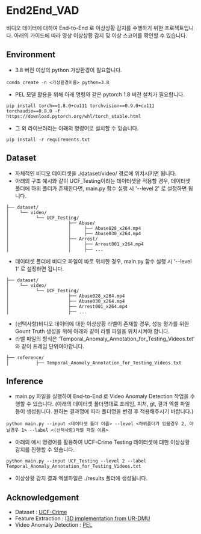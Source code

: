 # End2End_VAD
비디오 데이터에 대하여 End-to-End 로 이상상황 감지를 수행하기 위한 프로젝트입니다.
아래의 가이드에 따라 영상 이상상황 감지 및 이상 스코어를 확인할 수 있습니다.

## Environment
- 3.8 버전 이상의 python 가상환경이 필요합니다.
```
conda create -n <가상환경이름> python=3.8
```
- PEL 모델 활용을 위해 아래 명령와 같은 pytorch 1.8 버전 설치가 필요합니다.
```
pip install torch==1.8.0+cu111 torchvision==0.9.0+cu111 torchaudio==0.8.0 -f https://download.pytorch.org/whl/torch_stable.html
```
- 그 외 라이브러리는 아래의 명령어로 설치할 수 있습니다.
```
pip install -r requirements.txt
```

## Dataset
- 자체적인 비디오 데이터셋을 ./dataset/video/ 경로에 위치시키면 됩니다.
- 아래의 구조 예시와 같이 UCF_Testing이라는 데이터셋을 적용할 경우, 데이터셋 폴더에 하위 폴더가 존재한다면, main.py 함수 실행 시 '--level 2' 로 설정하면 됩니다.
```
├── dataset/
│    └── video/
│          └── UCF_Testing/
│                      ├── Abuse/
│                      │     ├── Abuse028_x264.mp4
│                      │     ├── Abuse030_x264.mp4
│                      ├── Arrest/
│                      │     ├── Arrest001_x264.mp4
│                      │     ├── ...

```

- 데이터셋 폴더에 비디오 파일이 바로 위치한 경우, main.py 함수 실행 시 '--level 1' 로 설정하면 됩니다.
```
├── dataset/
│    └── video/
│          └── UCF_Testing/
│                      ├── Abuse028_x264.mp4
│                      ├── Abuse030_x264.mp4
│                      ├── Arrest001_x264.mp4
│                      ├── ...
```
- (선택사항)비디오 데이터에 대한 이상상황 라벨이 존재할 경우, 성능 평가를 위한 Gount Truth 생성을 위해 아래와 같이 라벨 파일을 위치시켜야 합니다. 
- 라벨 파일의 형식은 'Temporal_Anomaly_Annotation_for_Testing_Videos.txt' 와 같이 프레임 단위여야합니다.
```
├── reference/
│          ├── Temporal_Anomaly_Annotation_for_Testing_Videos.txt
```

## Inference
- main.py 파일을 실행하여 End-to-End 로 Video Anomaly Detection 작업을 수행할 수 있습니다.
(아래의 데이터셋 폴더명대로 프레임, 피처, gt, 결과 엑셀 파일 등이 생성됩니다. 원하는 결과명에 따라 폴더명을 변경 후 적용해주시기 바랍니다.)
```
python main.py --input <데이터셋 폴더 이름> --level <하위폴더가 있을경우 2, 아닐경우 1> --label <(선택사항)라벨 파일 이름>
```
- 아래의 예시 명령어를 활용하여 UCF-Crime Testing 데이터셋에 대한 이상상황 감지를 진행할 수 있습니다.
```
python main.py --input UCF_Testing --level 2 --label Temporal_Anomaly_Annotation_for_Testing_Videos.txt
```
- 이상상황 감지 결과 엑셀파일은 ./results 폴더에 생성됩니다.

## Acknowledgement
- Dataset : [UCF-Crime](https://www.crcv.ucf.edu/research/real-world-anomaly-detection-in-surveillance-videos/)
- Feature Extraction : [I3D implementation from UR-DMU](https://github.com/henrryzh1/UR-DMU/tree/master/feature_extract)
- Video Anomaly Detection : [PEL](https://github.com/yujiangpu20/pel4vad)
